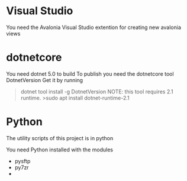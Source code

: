 # Visual Studio
You need the Avalonia Visual Studio extention for creating new avalonia views

# dotnetcore
You need dotnet 5.0 to build
To publish you need the dotnetcore tool DotnetVersion
Get it by running
>dotnet tool install -g DotnetVersion
NOTE: this tool requires 2.1 runtime.  >sudo apt install dotnet-runtime-2.1


# Python
The utility scripts of this project is in python

You need Python installed with the modules
- pysftp
- py7zr
- 

